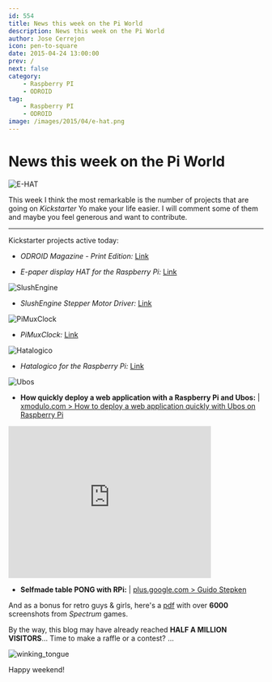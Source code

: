 ```yaml
---
id: 554
title: News this week on the Pi World
description: News this week on the Pi World
author: Jose Cerrejon
icon: pen-to-square
date: 2015-04-24 13:00:00
prev: /
next: false
category:
    - Raspberry PI
    - ODROID
tag:
    - Raspberry PI
    - ODROID
image: /images/2015/04/e-hat.png
---
```


# News this week on the Pi World

![E-HAT](/images/2015/04/e-hat.png)

This week I think the most remarkable is the number of projects that are going on _Kickstarter_ Yo make your life easier. I will comment some of them and maybe you feel generous and want to contribute.

---

Kickstarter projects active today:

-   _ODROID Magazine - Print Edition:_ [Link](https://www.kickstarter.com/projects/1943447664/odroid-magazine-print-edition)

-   _E-paper display HAT for the Raspberry Pi:_ [Link](https://www.kickstarter.com/projects/1372954669/e-paper-display-hat-for-the-raspberry-pi)

![SlushEngine](/images/2015/04/SlushEngine.png)

-   _SlushEngine Stepper Motor Driver:_ [Link](https://www.kickstarter.com/projects/144859729/slushengine-stepper-motor-driver)

![PiMuxClock](/images/2015/04/PiMuxClock.jpg)

-   _PiMuxClock:_ [Link](https://www.kickstarter.com/projects/420233999/pimuxclock)

![Hatalogico](/images/2015/04/hatalogico.png)

-   _Hatalogico for the Raspberry Pi:_ [Link](https://www.kickstarter.com/projects/jelby/hatalogico-for-the-raspberry-pi)

![Ubos](/images/2015/04/ubos.png)

-   **How quickly deploy a web application with a Raspberry Pi and Ubos:** | [xmodulo.com > How to deploy a web application quickly with Ubos on Raspberry Pi](https://xmodulo.com/deploy-web-application-ubos-raspberrypi.html)

<iframe width="400" height="300" src="https://www.youtube.com/embed/nmMt9mpYgUY?rel=0&amp;controls=0&amp;showinfo=0" frameborder="0" allowfullscreen></iframe>

-   **Selfmade table PONG with RPi:** | [plus.google.com > Guido Stepken](https://plus.google.com/+GuidoStepken/posts/D5p3CiQHGDL)

And as a bonus for retro guys & girls, here's a [pdf](<https://webdiis.unizar.es/asignaturas/videojuegos/Anexo/Ficheros%20presentacion/!!(Ebook)%20Zx%20Spectrum%20Games%20Screenshot%20Catalog%20(6000%20Color%20Screenshots%20Of%20Sinclair%20Zx%20Spectrum%20Games%20405%20Pages).pdf>) with over **6000** screenshots from _Spectrum_ games.

By the way, this blog may have already reached **HALF A MILLION VISITORS**... Time to make a raffle or a contest? ...

![winking_tongue](/css/sm/winking_tongue_out.png)

Happy weekend!
